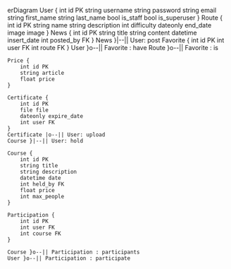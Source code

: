 erDiagram
    User {
        int id PK
        string username
        string password
        string email
        string first_name
        string last_name
        bool is_staff
        bool is_superuser
    }
    Route {
        int id PK
        string name
        string description
        int difficulty
        dateonly end_date
        image image
    }
    News {
        int id PK
        string title
        string content
        datetime insert_date
        int posted_by FK
    }
    News }|--|| User: post
    Favorite {
        int id PK
        int user FK
        int route FK
    }
    User }o--|| Favorite : have
    Route }o--|| Favorite : is

    Price {
        int id PK
        string article
        float price
    }

    Certificate {
        int id PK
        file file
        dateonly expire_date
        int user FK
    }
    Certificate |o--|| User: upload
    Course }|--|| User: hold

    Course {
        int id PK
        string title
        string description
        datetime date
        int held_by FK
        float price
        int max_people
    }

    Participation {
        int id PK
        int user FK
        int course FK
    }

    Course }o--|| Participation : participants
    User }o--|| Participation : participate